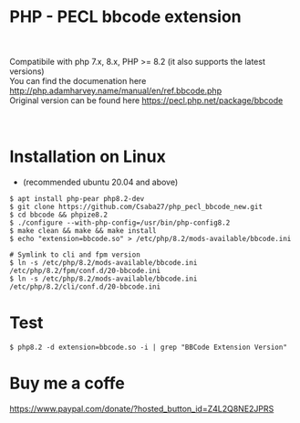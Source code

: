# PHP - PECL bbcode extension<br><br>
Compatibile with php 7.x, 8.x, PHP >= 8.2 (it also supports the latest versions)<br>
You can find the documenation here http://php.adamharvey.name/manual/en/ref.bbcode.php <br>
Original version can be found here https://pecl.php.net/package/bbcode <br>
<br>
<br />
# Installation on Linux <br />
* (recommended ubuntu 20.04 and above)


```
$ apt install php-pear php8.2-dev
$ git clone https://github.com/Csaba27/php_pecl_bbcode_new.git
$ cd bbcode && phpize8.2
$ ./configure --with-php-config=/usr/bin/php-config8.2
$ make clean && make && make install
$ echo "extension=bbcode.so" > /etc/php/8.2/mods-available/bbcode.ini

# Symlink to cli and fpm version
$ ln -s /etc/php/8.2/mods-available/bbcode.ini /etc/php/8.2/fpm/conf.d/20-bbcode.ini
$ ln -s /etc/php/8.2/mods-available/bbcode.ini /etc/php/8.2/cli/conf.d/20-bbcode.ini
```

# Test
```
$ php8.2 -d extension=bbcode.so -i | grep "BBCode Extension Version"
```

# Buy me a coffe
https://www.paypal.com/donate/?hosted_button_id=Z4L2Q8NE2JPRS
